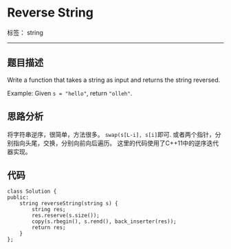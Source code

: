﻿# Reverse String

标签： string

---
## 题目描述
Write a function that takes a string as input and returns the string reversed.

Example:
Given `s = "hello"`, return `"olleh"`. 
## 思路分析
将字符串逆序，很简单，方法很多。
`swap(s[L-i], s[i]`即可.
或者两个指针，分别指向头尾，交换，分别向前向后遍历。
这里的代码使用了C++11中的逆序迭代器实现。
## 代码
```
class Solution {
public:
    string reverseString(string s) {
        string res;
        res.reserve(s.size());
        copy(s.rbegin(), s.rend(), back_inserter(res));
        return res;
    }
};
```




